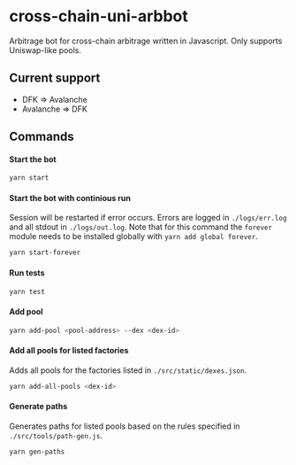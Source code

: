 # cross-chain-uni-arbbot

Arbitrage bot for cross-chain arbitrage written in Javascript.
Only supports Uniswap-like pools. 

## Current support

 * DFK => Avalanche
 * Avalanche => DFK

## Commands

#### Start the bot
```bash
yarn start
```

#### Start the bot with continious run
Session will be restarted if error occurs.
Errors are logged in `./logs/err.log` and all stdout in `./logs/out.log`.
Note that for this command the `forever` module needs to be installed globally with `yarn add global forever`.
```bash
yarn start-forever
```

#### Run tests
```bash
yarn test
```

#### Add pool 
```bash
yarn add-pool <pool-address> --dex <dex-id>
```

#### Add all pools for listed factories
Adds all pools for the factories listed in `./src/static/dexes.json`.
```bash
yarn add-all-pools <dex-id>
```

#### Generate paths
Generates paths for listed pools based on the rules specified in `./src/tools/path-gen.js`.
```bash
yarn gen-paths
```
